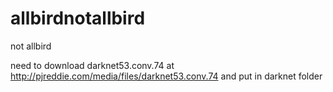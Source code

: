 # allbirdnotallbird
not allbird

need to download darknet53.conv.74 at http://pjreddie.com/media/files/darknet53.conv.74 and put in darknet folder
